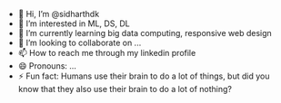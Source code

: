 - 👋 Hi, I’m @sidharthdk
- 👀 I’m interested in ML, DS, DL
- 🌱 I’m currently learning big data computing, responsive web design
- 💞️ I’m looking to collaborate on ...
- 📫 How to reach me through my linkedin profile
- 😄 Pronouns: ...
- ⚡ Fun fact: Humans use their brain to do a lot of things, but did you know that they also use their brain to do a lot of nothing?

<!---
sidharthdk/sidharthdk is a ✨ special ✨ repository because its `README.md` (this file) appears on your GitHub profile.
You can click the Preview link to take a look at your changes.
--->
